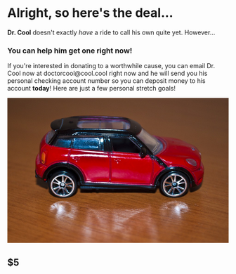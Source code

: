<!DOCTYPE html>
  <html>
    <head>
    <h1>Alright, so here's the deal...</h1>
    </head>
    <body>
    <p><b>Dr. Cool</b> doesn't exactly <i>have</i> a ride to call his own quite yet. However...</p>
    <h3>You can help him get one right now!</h3>
    <p>If you're interested in donating to a worthwhile cause, you can email Dr. Cool now at doctorcool@cool.cool right now and he will send you his personal checking account number so you can deposit money to his account <b>today</b>! Here are just a few personal stretch goals!
      <p><IMG SRC="toy car.jpg"> <h2>$5</h2></p>
